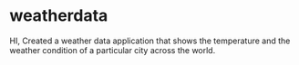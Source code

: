 # weatherdata
HI,
Created a weather data application that shows the temperature and the weather condition of a particular city across the world.

